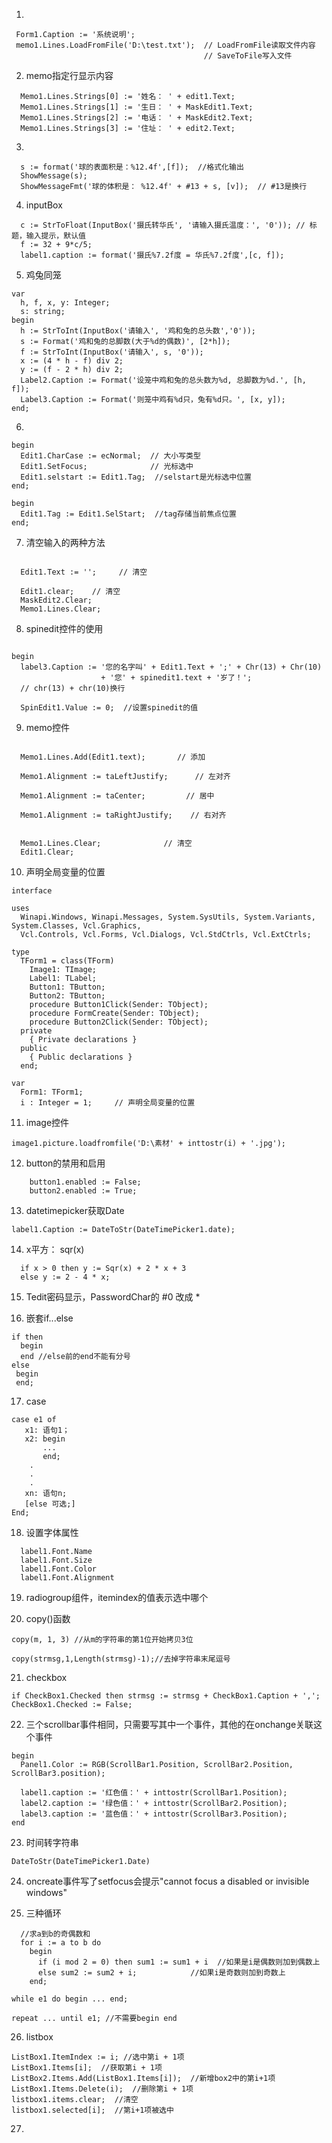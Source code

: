 1. 
```
 Form1.Caption := '系统说明';
 memo1.Lines.LoadFromFile('D:\test.txt');  // LoadFromFile读取文件内容
                                           // SaveToFile写入文件
```

2. memo指定行显示内容
```
  Memo1.Lines.Strings[0] := '姓名： ' + edit1.Text;
  Memo1.Lines.Strings[1] := '生日： ' + MaskEdit1.Text;
  Memo1.Lines.Strings[2] := '电话： ' + MaskEdit2.Text;
  Memo1.Lines.Strings[3] := '住址： ' + edit2.Text;
```

3. 
```
  s := format('球的表面积是：%12.4f',[f]);  //格式化输出
  ShowMessage(s);
  ShowMessageFmt('球的体积是： %12.4f' + #13 + s, [v]);  // #13是换行
```
4. inputBox
```
  c := StrToFloat(InputBox('摄氏转华氏', '请输入摄氏温度：', '0')); // 标题，输入提示，默认值
  f := 32 + 9*c/5;
  label1.caption := format('摄氏%7.2f度 = 华氏%7.2f度',[c, f]);
  ```
5. 鸡兔同笼
```
var
  h, f, x, y: Integer;
  s: string;
begin
  h := StrToInt(InputBox('请输入', '鸡和兔的总头数','0'));
  s := Format('鸡和兔的总脚数(大于%d的偶数)', [2*h]);
  f := StrToInt(InputBox('请输入', s, '0'));
  x := (4 * h - f) div 2;
  y := (f - 2 * h) div 2;
  Label2.Caption := Format('设笼中鸡和兔的总头数为%d, 总脚数为%d.', [h, f]);
  Label3.Caption := Format('则笼中鸡有%d只，兔有%d只。', [x, y]);
end;
```

6. 
```
begin
  Edit1.CharCase := ecNormal;  // 大小写类型
  Edit1.SetFocus;              // 光标选中
  Edit1.selstart := Edit1.Tag;  //selstart是光标选中位置
end;

begin
  Edit1.Tag := Edit1.SelStart;  //tag存储当前焦点位置
end;
```

7. 清空输入的两种方法
```

  Edit1.Text := '';     // 清空

  Edit1.clear;    // 清空
  MaskEdit2.Clear;
  Memo1.Lines.Clear;

```

8. spinedit控件的使用
```

begin
  label3.Caption := '您的名字叫' + Edit1.Text + ';' + Chr(13) + Chr(10)
                    + '您' + spinedit1.text + '岁了！';
  // chr(13) + chr(10)换行

  SpinEdit1.Value := 0;  //设置spinedit的值
```
9. memo控件
```

  Memo1.Lines.Add(Edit1.text);       // 添加

  Memo1.Alignment := taLeftJustify;      // 左对齐

  Memo1.Alignment := taCenter;         // 居中

  Memo1.Alignment := taRightJustify;    // 右对齐


  Memo1.Lines.Clear;              // 清空
  Edit1.Clear;
```

10. 声明全局变量的位置
```
interface

uses
  Winapi.Windows, Winapi.Messages, System.SysUtils, System.Variants, System.Classes, Vcl.Graphics,
  Vcl.Controls, Vcl.Forms, Vcl.Dialogs, Vcl.StdCtrls, Vcl.ExtCtrls;

type
  TForm1 = class(TForm)
    Image1: TImage;
    Label1: TLabel;
    Button1: TButton;
    Button2: TButton;
    procedure Button1Click(Sender: TObject);
    procedure FormCreate(Sender: TObject);
    procedure Button2Click(Sender: TObject);
  private
    { Private declarations }
  public
    { Public declarations }
  end;

var
  Form1: TForm1;
  i : Integer = 1;     // 声明全局变量的位置
```

11. image控件
```
image1.picture.loadfromfile('D:\素材' + inttostr(i) + '.jpg');
```

12. button的禁用和启用
```
    button1.enabled := False;
    button2.enabled := True;
```

13. datetimepicker获取Date
```
label1.Caption := DateToStr(DateTimePicker1.date);
```

14. x平方： sqr(x)
```
  if x > 0 then y := Sqr(x) + 2 * x + 3
  else y := 2 - 4 * x;
```

15. Tedit密码显示，PasswordChar的 #0 改成 *

16. 嵌套if...else 
```
if then
  begin
  end //else前的end不能有分号
else
 begin
 end;
```

17. case 
```
case e1 of
   x1: 语句1；
   x2: begin
       ...
       end;
    .
    .
    .
   xn: 语句n;
   [else 可选;]
End; 
```

18. 设置字体属性
```
  label1.Font.Name
  label1.Font.Size
  label1.Font.Color
  label1.Font.Alignment
```
19. radiogroup组件，itemindex的值表示选中哪个

20. copy()函数
```
copy(m, 1, 3) //从m的字符串的第1位开始拷贝3位

copy(strmsg,1,Length(strmsg)-1);//去掉字符串末尾逗号
```

21. checkbox
```
if CheckBox1.Checked then strmsg := strmsg + CheckBox1.Caption + ',';
CheckBox1.Checked := False;
```

22. 三个scrollbar事件相同，只需要写其中一个事件，其他的在onchange关联这个事件
```
begin
  Panel1.Color := RGB(ScrollBar1.Position, ScrollBar2.Position, ScrollBar3.position);

  label1.caption := '红色值：' + inttostr(ScrollBar1.Position);
  label2.caption := '绿色值：' + inttostr(ScrollBar2.Position);
  label3.caption := '蓝色值：' + inttostr(ScrollBar3.Position);
end
```

23. 时间转字符串
```
DateToStr(DateTimePicker1.Date)
```

24. oncreate事件写了setfocus会提示"cannot focus a disabled or invisible windows"

25. 三种循环
```
  //求a到b的奇偶数和
  for i := a to b do
    begin
      if (i mod 2 = 0) then sum1 := sum1 + i  //如果是i是偶数则加到偶数上
      else sum2 := sum2 + i;            //如果i是奇数则加到奇数上
    end;

while e1 do begin ... end;

repeat ... until e1; //不需要begin end
```

26. listbox
```
ListBox1.ItemIndex := i; //选中第i + 1项
ListBox1.Items[i];  //获取第i + 1项
ListBox2.Items.Add(ListBox1.Items[i]);  //新增box2中的第i+1项
ListBox1.Items.Delete(i);  //删除第i + 1项
listbox1.items.clear;  //清空
listbox1.selected[i];  //第i+1项被选中
```

27. 








